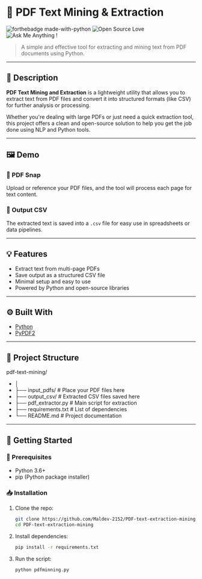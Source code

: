 # 📄 PDF Text Mining & Extraction

![forthebadge made-with-python](https://forthebadge.com/images/badges/made-with-python.svg)
![Open Source Love](https://img.shields.io/badge/Open%20Source-%F0%9F%92%9B-lightgrey)
![Ask Me Anything !](https://img.shields.io/badge/Ask%20me-Anything-1abc9c.svg)

> A simple and effective tool for extracting and mining text from PDF documents using Python.

---

## 📌 Description

**PDF Text Mining and Extraction** is a lightweight utility that allows you to extract text from PDF files and convert it into structured formats (like CSV) for further analysis or processing.

Whether you're dealing with large PDFs or just need a quick extraction tool, this project offers a clean and open-source solution to help you get the job done using NLP and Python tools.

---

## 🖼️ Demo

### 🔹 PDF Snap  
Upload or reference your PDF files, and the tool will process each page for text content.

### 🔹 Output CSV  
The extracted text is saved into a `.csv` file for easy use in spreadsheets or data pipelines.

---

## 💡 Features

- Extract text from multi-page PDFs
- Save output as a structured CSV file
- Minimal setup and easy to use
- Powered by Python and open-source libraries

---

## ⚙️ Built With

- [Python](https://www.python.org/)
- [PyPDF2](https://pypi.org/project/PyPDF2/)

---

## 📂 Project Structure

pdf-text-mining/
   - │
   - ├── input_pdfs/ # Place your PDF files here
   - ├── output_csv/ # Extracted CSV files saved here
   - ├── pdf_extractor.py # Main script for extraction
   - ├── requirements.txt # List of dependencies
   - └── README.md # Project documentation





---

## 🚀 Getting Started

### 🔧 Prerequisites

- Python 3.6+
- pip (Python package installer)

### 📥 Installation

1. Clone the repo:
   ```bash
   git clone https://github.com/Maldev-2152/PDF-text-extraction-mining.git
   cd PDF-text-extraction-mining

2. Install dependencies:
   ```bash
   pip install -r requirements.txt

3. Run the script:
   ```bash
   python pdfminning.py
